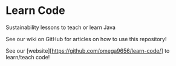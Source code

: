 # Learn Code
Sustainability lessons to teach or learn Java

See our wiki on GitHub for articles on how to use this repository!

See our [website][https://github.com/omega9656/learn-code/] to learn/teach code!